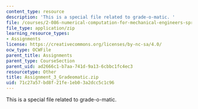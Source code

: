 ```yaml
---
content_type: resource
description: 'This is a special file related to grade-o-matic. '
file: /courses/2-086-numerical-computation-for-mechanical-engineers-spring-2013/71c27a57bd8f21fe1eb03a2dcc5c1c96_Assignment_3_Gradeomatic.zip
file_type: application/zip
learning_resource_types:
- Assignments
license: https://creativecommons.org/licenses/by-nc-sa/4.0/
ocw_type: OCWFile
parent_title: Assignments
parent_type: CourseSection
parent_uid: ad2666c1-b7aa-741d-9a13-6cbbc1fc4ec3
resourcetype: Other
title: Assignment_3_Gradeomatic.zip
uid: 71c27a57-bd8f-21fe-1eb0-3a2dcc5c1c96
---
```

This is a special file related to grade-o-matic. 